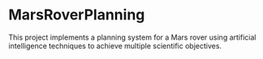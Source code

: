 # MarsRoverPlanning
This project implements a planning system for a Mars rover using artificial intelligence techniques to achieve multiple scientific objectives.
